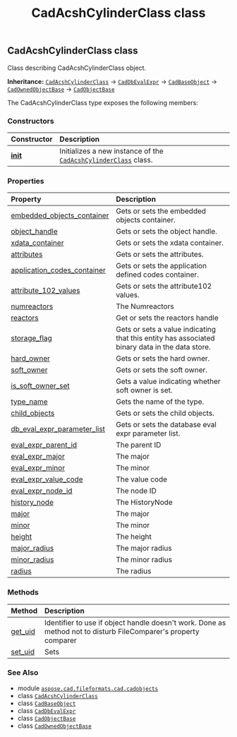 ﻿---
title: CadAcshCylinderClass class
second_title: Aspose.CAD for Python via .NET API References
description: 
type: docs
weight: 180
url: /python-net/aspose.cad.fileformats.cad.cadobjects/cadacshcylinderclass/
is_root: false
---

## CadAcshCylinderClass class

Class describing CadAcshCylinderClass object.



**Inheritance:** [`CadAcshCylinderClass`](/cad/python-net/aspose.cad.fileformats.cad.cadobjects/cadacshcylinderclass) → 
[`CadDbEvalExpr`](/cad/python-net/aspose.cad.fileformats.cad.cadobjects/caddbevalexpr) → 
[`CadBaseObject`](/cad/python-net/aspose.cad.fileformats.cad.cadobjects/cadbaseobject) → 
[`CadOwnedObjectBase`](/cad/python-net/aspose.cad.fileformats.cad.cadobjects/cadownedobjectbase) → 
[`CadObjectBase`](/cad/python-net/aspose.cad.fileformats.cad.cadobjects/cadobjectbase)



The CadAcshCylinderClass type exposes the following members:

### Constructors
| Constructor | Description |
| :- | :- |
| [__init__](/cad/python-net/aspose.cad.fileformats.cad.cadobjects/cadacshcylinderclass/__init__/#) | Initializes a new instance of the [`CadAcshCylinderClass`](/cad/python-net/aspose.cad.fileformats.cad.cadobjects/cadacshcylinderclass) class. |


### Properties
| Property | Description |
| :- | :- |
| [embedded_objects_container](/cad/python-net/aspose.cad.fileformats.cad.cadobjects/cadacshcylinderclass/embedded_objects_container) | Gets or sets the embedded objects container. |
| [object_handle](/cad/python-net/aspose.cad.fileformats.cad.cadobjects/cadacshcylinderclass/object_handle) | Gets or sets the object handle. |
| [xdata_container](/cad/python-net/aspose.cad.fileformats.cad.cadobjects/cadacshcylinderclass/xdata_container) | Gets or sets the xdata container. |
| [attributes](/cad/python-net/aspose.cad.fileformats.cad.cadobjects/cadacshcylinderclass/attributes) | Gets or sets the attributes. |
| [application_codes_container](/cad/python-net/aspose.cad.fileformats.cad.cadobjects/cadacshcylinderclass/application_codes_container) | Gets or sets the application defined codes container. |
| [attribute_102_values](/cad/python-net/aspose.cad.fileformats.cad.cadobjects/cadacshcylinderclass/attribute_102_values) | Gets or sets the attribute102 values. |
| [numreactors](/cad/python-net/aspose.cad.fileformats.cad.cadobjects/cadacshcylinderclass/numreactors) | The Numreactors |
| [reactors](/cad/python-net/aspose.cad.fileformats.cad.cadobjects/cadacshcylinderclass/reactors) | Get or sets the reactors handle |
| [storage_flag](/cad/python-net/aspose.cad.fileformats.cad.cadobjects/cadacshcylinderclass/storage_flag) | Gets or sets a value indicating that this entity has associated binary data in the data store. |
| [hard_owner](/cad/python-net/aspose.cad.fileformats.cad.cadobjects/cadacshcylinderclass/hard_owner) | Gets or sets the hard owner. |
| [soft_owner](/cad/python-net/aspose.cad.fileformats.cad.cadobjects/cadacshcylinderclass/soft_owner) | Gets or sets the soft owner. |
| [is_soft_owner_set](/cad/python-net/aspose.cad.fileformats.cad.cadobjects/cadacshcylinderclass/is_soft_owner_set) | Gets a value indicating whether soft owner is set. |
| [type_name](/cad/python-net/aspose.cad.fileformats.cad.cadobjects/cadacshcylinderclass/type_name) | Gets the name of the type. |
| [child_objects](/cad/python-net/aspose.cad.fileformats.cad.cadobjects/cadacshcylinderclass/child_objects) | Gets or sets the child objects. |
| [db_eval_expr_parameter_list](/cad/python-net/aspose.cad.fileformats.cad.cadobjects/cadacshcylinderclass/db_eval_expr_parameter_list) | Gets or sets the database eval expr parameter list. |
| [eval_expr_parent_id](/cad/python-net/aspose.cad.fileformats.cad.cadobjects/cadacshcylinderclass/eval_expr_parent_id) | The parent ID |
| [eval_expr_major](/cad/python-net/aspose.cad.fileformats.cad.cadobjects/cadacshcylinderclass/eval_expr_major) | The major |
| [eval_expr_minor](/cad/python-net/aspose.cad.fileformats.cad.cadobjects/cadacshcylinderclass/eval_expr_minor) | The minor |
| [eval_expr_value_code](/cad/python-net/aspose.cad.fileformats.cad.cadobjects/cadacshcylinderclass/eval_expr_value_code) | The value code |
| [eval_expr_node_id](/cad/python-net/aspose.cad.fileformats.cad.cadobjects/cadacshcylinderclass/eval_expr_node_id) | The node ID |
| [history_node](/cad/python-net/aspose.cad.fileformats.cad.cadobjects/cadacshcylinderclass/history_node) | The HistoryNode |
| [major](/cad/python-net/aspose.cad.fileformats.cad.cadobjects/cadacshcylinderclass/major) | The major |
| [minor](/cad/python-net/aspose.cad.fileformats.cad.cadobjects/cadacshcylinderclass/minor) | The minor |
| [height](/cad/python-net/aspose.cad.fileformats.cad.cadobjects/cadacshcylinderclass/height) | The height |
| [major_radius](/cad/python-net/aspose.cad.fileformats.cad.cadobjects/cadacshcylinderclass/major_radius) | The major radius |
| [minor_radius](/cad/python-net/aspose.cad.fileformats.cad.cadobjects/cadacshcylinderclass/minor_radius) | The minor radius |
| [radius](/cad/python-net/aspose.cad.fileformats.cad.cadobjects/cadacshcylinderclass/radius) | The radius |


### Methods
| Method | Description |
| :- | :- |
| [get_uid](/cad/python-net/aspose.cad.fileformats.cad.cadobjects/cadacshcylinderclass/get_uid/#) | Identifier to use if object handle doesn't work. Done as method not to disturb FileComparer's property comparer |
| [set_uid](/cad/python-net/aspose.cad.fileformats.cad.cadobjects/cadacshcylinderclass/set_uid/#str) | Sets |



### See Also
* module [`aspose.cad.fileformats.cad.cadobjects`](..)
* class [`CadAcshCylinderClass`](/cad/python-net/aspose.cad.fileformats.cad.cadobjects/cadacshcylinderclass)
* class [`CadBaseObject`](/cad/python-net/aspose.cad.fileformats.cad.cadobjects/cadbaseobject)
* class [`CadDbEvalExpr`](/cad/python-net/aspose.cad.fileformats.cad.cadobjects/caddbevalexpr)
* class [`CadObjectBase`](/cad/python-net/aspose.cad.fileformats.cad.cadobjects/cadobjectbase)
* class [`CadOwnedObjectBase`](/cad/python-net/aspose.cad.fileformats.cad.cadobjects/cadownedobjectbase)
